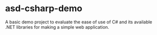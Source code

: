 # asd-csharp-demo
A basic demo project to evaluate the ease of use of C# and its available .NET libraries for making a simple web application.
